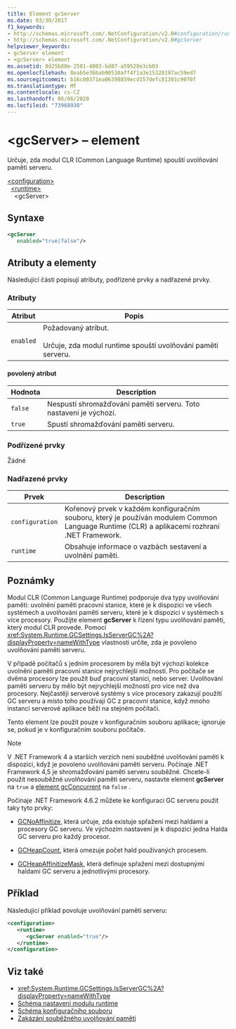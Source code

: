 ```yaml
---
title: Element gcServer
ms.date: 03/30/2017
f1_keywords:
- http://schemas.microsoft.com/.NetConfiguration/v2.0#configuration/runtime/gcServer
- http://schemas.microsoft.com/.NetConfiguration/v2.0#gcServer
helpviewer_keywords:
- gcServer element
- <gcServer> element
ms.assetid: 8d25b80e-2581-4803-bd87-a59528e3cb03
ms.openlocfilehash: 8eab5e36bab90510aff4f1a3e15328197ac59ed7
ms.sourcegitcommit: b16c00371ea06398859ecd157defc81301c9070f
ms.translationtype: MT
ms.contentlocale: cs-CZ
ms.lasthandoff: 06/06/2020
ms.locfileid: "73968938"
---
```

# <a name="gcserver-element"></a>\<gcServer> – element

Určuje, zda modul CLR (Common Language Runtime) spouští uvolňování paměti serveru.

[\<configuration>](../configuration-element.md)\
&nbsp;&nbsp;[\<runtime>](runtime-element.md)\
&nbsp;&nbsp;&nbsp;&nbsp;\<gcServer>

## <a name="syntax"></a>Syntaxe

```xml
<gcServer
   enabled="true|false"/>
```

## <a name="attributes-and-elements"></a>Atributy a elementy

Následující části popisují atributy, podřízené prvky a nadřazené prvky.

### <a name="attributes"></a>Atributy

|Atribut|Popis|
|---------------|-----------------|
|`enabled`|Požadovaný atribut.<br /><br />Určuje, zda modul runtime spouští uvolňování paměti serveru.|

#### <a name="enabled-attribute"></a>povolený atribut

|Hodnota|Description|
|-----------|-----------------|
|`false`|Nespustí shromažďování paměti serveru. Toto nastavení je výchozí.|
|`true`|Spustí shromažďování paměti serveru.|

### <a name="child-elements"></a>Podřízené prvky

Žádné

### <a name="parent-elements"></a>Nadřazené prvky

|Prvek|Description|
|-------------|-----------------|
|`configuration`|Kořenový prvek v každém konfiguračním souboru, který je používán modulem Common Language Runtime (CLR) a aplikacemi rozhraní .NET Framework.|
|`runtime`|Obsahuje informace o vazbách sestavení a uvolnění paměti.|

## <a name="remarks"></a>Poznámky

Modul CLR (Common Language Runtime) podporuje dva typy uvolňování paměti: uvolnění paměti pracovní stanice, které je k dispozici ve všech systémech a uvolňování paměti serveru, které je k dispozici v systémech s více procesory. Použijte element **gcServer** k řízení typu uvolňování paměti, který modul CLR provede. Pomocí <xref:System.Runtime.GCSettings.IsServerGC%2A?displayProperty=nameWithType> vlastnosti určíte, zda je povoleno uvolňování paměti serveru.

V případě počítačů s jedním procesorem by měla být výchozí kolekce uvolnění paměti pracovní stanice nejrychlejší možností. Pro počítače se dvěma procesory lze použít buď pracovní stanici, nebo server. Uvolňování paměti serveru by mělo být nejrychlejší možností pro více než dva procesory. Nejčastěji serverové systémy s více procesory zakazují použití GC serveru a místo toho používají GC z pracovní stanice, když mnoho instancí serverové aplikace běží na stejném počítači.

Tento element lze použít pouze v konfiguračním souboru aplikace; ignoruje se, pokud je v konfiguračním souboru počítače.

> [!NOTE]
> V .NET Framework 4 a starších verzích není souběžné uvolňování paměti k dispozici, když je povoleno uvolňování paměti serveru. Počínaje .NET Framework 4,5 je shromažďování paměti serveru souběžné. Chcete-li použít nesouběžné uvolňování paměti serveru, nastavte element **gcServer** na `true` a [element gcConcurrent](gcconcurrent-element.md) na `false` .

Počínaje .NET Framework 4.6.2 můžete ke konfiguraci GC serveru použít taky tyto prvky:

- [GCNoAffinitize](gcnoaffinitize-element.md), která určuje, zda existuje spřažení mezi haldami a procesory GC serveru. Ve výchozím nastavení je k dispozici jedna Halda GC serveru pro každý procesor.

- [GCHeapCount](gcheapcount-element.md), která omezuje počet hald používaných procesem.

- [GCHeapAffinitizeMask](gcheapaffinitizemask-element.md), která definuje spřažení mezi dostupnými haldami GC serveru a jednotlivými procesory.

## <a name="example"></a>Příklad

Následující příklad povoluje uvolňování paměti serveru:

```xml
<configuration>
   <runtime>
      <gcServer enabled="true"/>
   </runtime>
</configuration>
```

## <a name="see-also"></a>Viz také

- <xref:System.Runtime.GCSettings.IsServerGC%2A?displayProperty=nameWithType>
- [Schéma nastavení modulu runtime](index.md)
- [Schéma konfiguračního souboru](../index.md)
- [Zakázání souběžného uvolňování paměti](gcconcurrent-element.md#to-disable-background-garbage-collection)
